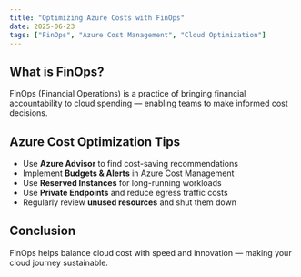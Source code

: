 ```yaml
---
title: "Optimizing Azure Costs with FinOps"
date: 2025-06-23
tags: ["FinOps", "Azure Cost Management", "Cloud Optimization"]
---
```


## What is FinOps?

FinOps (Financial Operations) is a practice of bringing financial accountability to cloud spending — enabling teams to make informed cost decisions.

## Azure Cost Optimization Tips

- Use **Azure Advisor** to find cost-saving recommendations
- Implement **Budgets & Alerts** in Azure Cost Management
- Use **Reserved Instances** for long-running workloads
- Use **Private Endpoints** and reduce egress traffic costs
- Regularly review **unused resources** and shut them down

## Conclusion

FinOps helps balance cloud cost with speed and innovation — making your cloud journey sustainable.
